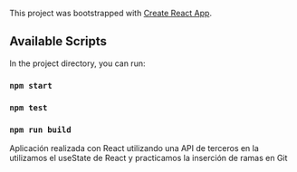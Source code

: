 This project was bootstrapped with [Create React App](https://github.com/facebook/create-react-app).

## Available Scripts

In the project directory, you can run:

### `npm start`
### `npm test`
### `npm run build`

Aplicación realizada con React utilizando una API de terceros en la utilizamos el useState de React y practicamos la inserción de ramas en Git


